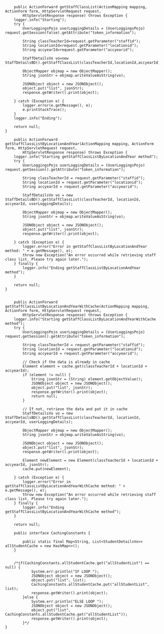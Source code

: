         public ActionForward getStaffClassList(ActionMapping mapping, ActionForm form, HttpServletRequest request,
			HttpServletResponse response) throws Exception {
		logger.info("Starting");
		try {
			UserLoggingsPojo userLoggingDetails = (UserLoggingsPojo) request.getSession(false).getAttribute("token_information");
			
			String classTeacherId=request.getParameter("staffid");
			String locationId=request.getParameter("locationid");
			String accyearId=request.getParameter("accyearid");
			
			StaffDetailsVo vo=new StaffDetailsBD().getStaffClassList(classTeacherId,locationId,accyearId,userLoggingDetails);
			
			ObjectMapper objmap = new ObjectMapper();
			String jsonStr = objmap.writeValueAsString(vo);
			
			JSONObject object = new JSONObject();
			object.put("list", jsonStr);
			response.getWriter().print(object);
			
		} catch (Exception e) {
			logger.error(e.getMessage(), e);
			e.printStackTrace();
		}
		logger.info("Ending");
		
		return null;
	}
	
	    public ActionForward getStaffClassListByLocationAndYear(ActionMapping mapping, ActionForm form, HttpServletRequest request,
			HttpServletResponse response) throws Exception {
		logger.info("Starting getStaffClassListByLocationAndYear method");
		try {
			UserLoggingsPojo userLoggingDetails = (UserLoggingsPojo) request.getSession().getAttribute("token_information");
			
			String classTeacherId = request.getParameter("staffid");
			String locationId = request.getParameter("locationid");
			String accyearId = request.getParameter("accyearid");
			
			StaffDetailsVo vo = new StaffDetailsBD().getStaffClassList(classTeacherId, locationId, accyearId, userLoggingDetails);
			
			ObjectMapper objmap = new ObjectMapper();
			String jsonStr = objmap.writeValueAsString(vo);
			
			JSONObject object = new JSONObject();
			object.put("list", jsonStr);
			response.getWriter().print(object);
			
		} catch (Exception e) {
			logger.error("Error in getStaffClassListByLocationAndYear method: " + e.getMessage(), e);
			throw new Exception("An error occurred while retrieving staff class list. Please try again later.");
		} finally {
			logger.info("Ending getStaffClassListByLocationAndYear method");
		}
		
		return null;
	}


        public ActionForward getStaffClassListByLocationAndYearWithCache(ActionMapping mapping, ActionForm form, HttpServletRequest request,
			HttpServletResponse response) throws Exception {
		logger.info("Starting getStaffClassListByLocationAndYearWithCache method");
		try {
			UserLoggingsPojo userLoggingDetails = (UserLoggingsPojo) request.getSession().getAttribute("token_information");
			
			String classTeacherId = request.getParameter("staffid");
			String locationId = request.getParameter("locationid");
			String accyearId = request.getParameter("accyearid");
			
			// Check if the data is already in cache
			Element element = cache.get(classTeacherId + locationId + accyearId);
			if (element != null) {
				String jsonStr = (String) element.getObjectValue();
				JSONObject object = new JSONObject();
				object.put("list", jsonStr);
				response.getWriter().print(object);
				return null;
			}
			
			// If not, retrieve the data and put it in cache
			StaffDetailsVo vo = new StaffDetailsBD().getStaffClassList(classTeacherId, locationId, accyearId, userLoggingDetails);
			
			ObjectMapper objmap = new ObjectMapper();
			String jsonStr = objmap.writeValueAsString(vo);
			
			JSONObject object = new JSONObject();
			object.put("list", jsonStr);
			response.getWriter().print(object);
			
			Element newElement = new Element(classTeacherId + locationId + accyearId, jsonStr);
			cache.put(newElement);
			
		} catch (Exception e) {
			logger.error("Error in getStaffClassListByLocationAndYearWithCache method: " + e.getMessage(), e);
			throw new Exception("An error occurred while retrieving staff class list. Please try again later.");
		} finally {
			logger.info("Ending getStaffClassListByLocationAndYearWithCache method");
		}
		
		return null;
		
		public interface CachingConstants {

			public static final Map<String, List<StudentDetailsVo>> allStudentCache = new HashMap<>();
		}

		
		/*if(CachingConstants.allStudentCache.get("allStudentList") == null) {
				System.err.println("IF LOOP ");
				JSONObject object = new JSONObject();
				object.put("list", list);
				CachingConstants.allStudentCache.put("allStudentList", list);
				response.getWriter().print(object);
			}else {
				System.err.println("ELSE LOOP ");
				JSONObject object = new JSONObject();
				object.put("list", CachingConstants.allStudentCache.get("allStudentList"));
				response.getWriter().print(object);
			}*/
	}
